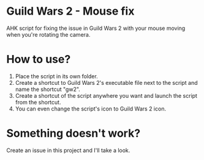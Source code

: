 # Guild Wars 2 - Mouse fix
AHK script for fixing the issue in Guild Wars 2 with your mouse moving when you're rotating the camera.

# How to use?
1. Place the script in its own folder.
2. Create a shortcut to Guild Wars 2's executable file next to the script and name the shortcut "gw2".
3. Create a shortcut of the script anywhere you want and launch the script from the shortcut.
4. You can even change the script's icon to Guild Wars 2 icon.

# Something doesn't work?
Create an issue in this project and I'll take a look.